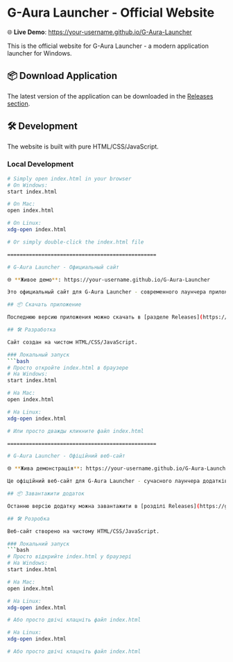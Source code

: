 # G-Aura Launcher - Official Website

🌐 **Live Demo**: https://your-username.github.io/G-Aura-Launcher

This is the official website for G-Aura Launcher - a modern application launcher for Windows.

## 📦 Download Application

The latest version of the application can be downloaded in the [Releases section](https://github.com/your-username/G-Aura-Launcher/releases).

## 🛠️ Development

The website is built with pure HTML/CSS/JavaScript.

### Local Development
```bash
# Simply open index.html in your browser
# On Windows:
start index.html

# On Mac:
open index.html

# On Linux:
xdg-open index.html

# Or simply double-click the index.html file

================================================

# G-Aura Launcher - Официальный сайт

🌐 **Живое демо**: https://your-username.github.io/G-Aura-Launcher

Это официальный сайт для G-Aura Launcher - современного лаунчера приложений для Windows.

## 📦 Скачать приложение

Последнюю версию приложения можно скачать в [разделе Releases](https://github.com/your-username/G-Aura-Launcher/releases).

## 🛠️ Разработка

Сайт создан на чистом HTML/CSS/JavaScript.

### Локальный запуск
```bash
# Просто откройте index.html в браузере
# На Windows:
start index.html

# На Mac:
open index.html

# На Linux:
xdg-open index.html

# Или просто дважды кликните файл index.html

================================================

# G-Aura Launcher - Офіційний веб-сайт

🌐 **Жива демонстрація**: https://your-username.github.io/G-Aura-Launcher

Це офіційний веб-сайт для G-Aura Launcher - сучасного лаунчера додатків для Windows.

## 📦 Завантажити додаток

Останню версію додатку можна завантажити в [розділі Releases](https://github.com/your-username/G-Aura-Launcher/releases).

## 🛠️ Розробка

Веб-сайт створено на чистому HTML/CSS/JavaScript.

### Локальний запуск
```bash
# Просто відкрийте index.html у браузері
# На Windows:
start index.html

# На Mac:
open index.html

# На Linux:
xdg-open index.html

# Або просто двічі клацніть файл index.html

# На Linux:
xdg-open index.html

# Або просто двічі клацніть файл index.html
